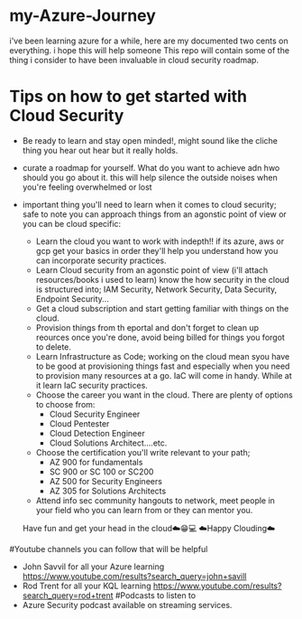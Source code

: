  # my-Azure-Journey
i've been learning azure for a while, here are my documented two cents on everything. i hope this will help someone 
This repo will contain some of the thing i consider to have been invaluable in cloud security roadmap.

# Tips on how to get started with Cloud Security
- Be ready to learn and stay open minded!, might sound like the cliche thing you hear out hear but it really holds.
- curate a roadmap for yourself. What do you want to achieve adn hwo should you go about it. this will help silence the outside noises when you're feeling overwhelmed or lost
- important thing you'll need to learn when it comes to cloud security; safe to note you can approach things from an agonstic point of view or you can be cloud specific:
  - Learn the cloud you want to work with indepth!! if its azure, aws or gcp get your basics in order they'll help you understand how you can incorporate security practices.
  - Learn Cloud security from an agonstic point of view (i'll attach resources/books i used to learn) know the how security in the cloud is structured into; IAM Security,
    Network Security, Data Security, Endpoint Security... 
  - Get a cloud subscription and start getting familiar with things on the cloud.
  - Provision things from th eportal and don't forget to clean up reources once you're done, avoid being billed for things you forgot to delete.
  - Learn Infrastructure as Code; working on the cloud mean syou have to be good at provisioning things fast and especially when you need to provision many resources at a go. 
    IaC will come in handy. While at it learn IaC security practices.
  - Choose the career you want in the cloud. There are plenty of options to choose from:
      - Cloud Security Engineer
      - Cloud Pentester
      - Cloud Detection Engineer
      - Cloud Solutions Architect....etc.
   - Choose the certification you'll write relevant to your path;
      - AZ 900 for fundamentals
      - SC 900 or SC 100 or SC200
      - AZ 500 for Security Engineers
      - AZ 305 for Solutions Architects
    - Attend info sec community hangouts to network, meet people in your field who you can learn from or they can mentor you.
      
   Have fun and get your head in the cloud☁️😁💻
  ☁️Happy Clouding☁️
  
#Youtube channels you can follow that will be helpful
- John Savvil for all your Azure learning  https://www.youtube.com/results?search_query=john+savill 
- Rod Trent for all your KQL learning https://www.youtube.com/results?search_query=rod+trent 
#Podcasts to listen to
- Azure Security podcast available on streaming services. 
